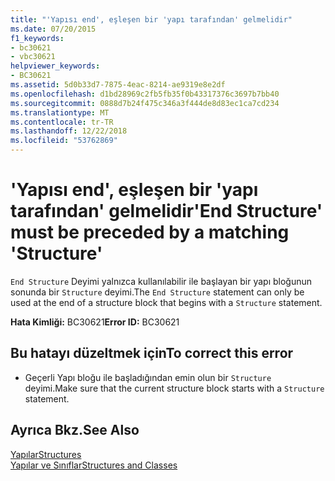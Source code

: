 ```yaml
---
title: "'Yapısı end', eşleşen bir 'yapı tarafından' gelmelidir"
ms.date: 07/20/2015
f1_keywords:
- bc30621
- vbc30621
helpviewer_keywords:
- BC30621
ms.assetid: 5d0b33d7-7875-4eac-8214-ae9319e8e2df
ms.openlocfilehash: d1bd28969c2fb5fb35f0b43317376c3697b7bb40
ms.sourcegitcommit: 0888d7b24f475c346a3f444de8d83ec1ca7cd234
ms.translationtype: MT
ms.contentlocale: tr-TR
ms.lasthandoff: 12/22/2018
ms.locfileid: "53762869"
---
```

# <a name="end-structure-must-be-preceded-by-a-matching-structure"></a><span data-ttu-id="10841-102">'Yapısı end', eşleşen bir 'yapı tarafından' gelmelidir</span><span class="sxs-lookup"><span data-stu-id="10841-102">'End Structure' must be preceded by a matching 'Structure'</span></span>
<span data-ttu-id="10841-103">`End Structure` Deyimi yalnızca kullanılabilir ile başlayan bir yapı bloğunun sonunda bir `Structure` deyimi.</span><span class="sxs-lookup"><span data-stu-id="10841-103">The `End Structure` statement can only be used at the end of a structure block that begins with a `Structure` statement.</span></span>  
  
 <span data-ttu-id="10841-104">**Hata Kimliği:** BC30621</span><span class="sxs-lookup"><span data-stu-id="10841-104">**Error ID:** BC30621</span></span>  
  
## <a name="to-correct-this-error"></a><span data-ttu-id="10841-105">Bu hatayı düzeltmek için</span><span class="sxs-lookup"><span data-stu-id="10841-105">To correct this error</span></span>  
  
-   <span data-ttu-id="10841-106">Geçerli Yapı bloğu ile başladığından emin olun bir `Structure` deyimi.</span><span class="sxs-lookup"><span data-stu-id="10841-106">Make sure that the current structure block starts with a `Structure` statement.</span></span>  
  
## <a name="see-also"></a><span data-ttu-id="10841-107">Ayrıca Bkz.</span><span class="sxs-lookup"><span data-stu-id="10841-107">See Also</span></span>  
 [<span data-ttu-id="10841-108">Yapılar</span><span class="sxs-lookup"><span data-stu-id="10841-108">Structures</span></span>](../../visual-basic/programming-guide/language-features/data-types/structures.md)  
 [<span data-ttu-id="10841-109">Yapılar ve Sınıflar</span><span class="sxs-lookup"><span data-stu-id="10841-109">Structures and Classes</span></span>](../../visual-basic/programming-guide/language-features/data-types/structures-and-classes.md)
